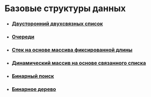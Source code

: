 # Базовые структуры данных

 - ### [Двусторонний двухсвязных список](https://github.com/hunteraf87/data-structures/tree/master/src/modules/linked-list)
 - ### [Очереди](https://github.com/hunteraf87/data-structures/tree/master/src/modules/queue)
 - ### [Стек на основе массива фиксированной длины](https://github.com/hunteraf87/data-structures/tree/master/src/modules/stack)
 - ### [Динамический массив на основе связанного списка](https://github.com/hunteraf87/data-structures/tree/master/src/modules/dynamic-array)
 - ### [Бинарный поиск](https://github.com/hunteraf87/data-structures/tree/master/src/modules/binary-search)
 - ### [Бинарное дерево](https://github.com/hunteraf87/data-structures/tree/master/src/modules/binary-tree)










